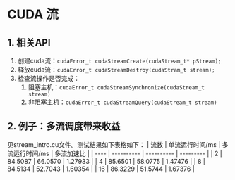 # CUDA 流

## 1. 相关API

1. 创建cuda流：`cudaError_t cudaStreamCreate(cudaStream_t* pStream);`
2. 释放cuda流：`cudaError_t cudaStreamDestroy(cudaStram_t stream);`
3. 检查流操作是否完成：
    1. 阻塞主机：`cudaError_t cudaStreamSynchronize(cudaStream_t stream)`
    2. 非阻塞主机：`cudaError_t cudaStreamQuery(cudaStream_t stream)`


## 2. 例子：多流调度带来收益

见stream_intro.cu文件。测试结果如下表格如下：
| 流数 | 单流运行时间/ms | 多流运行时间/ms | 多流加速比 |
| ---- | ---------- | ---------- | --------- |
| 2    | 84.5087    | 66.0570    | 1.27933   |
| 4    | 85.6501    | 58.0775    | 1.47476   |
| 8    | 84.5134    | 52.7043    | 1.60354   |
| 16   | 86.3229    | 51.5744    | 1.67376   |

## 